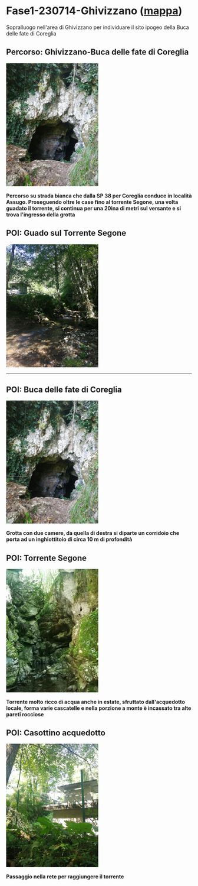 # Fase1-230714-Ghivizzano ([mappa](https://umap.openstreetmap.fr/it/map/fase1-230714-ghivizzano_1067181))
Sopralluogo nell'area di Ghivizzano per individuare il sito ipogeo della Buca delle fate di Coreglia
## Percorso: Ghivizzano-Buca delle fate di Coreglia
[<img src='/vignettes/KcT0Xxqh.jpg' width='250'/>](/vignettes/KcT0Xxqh.jpg) 

**Percorso su strada bianca che dalla SP 38 per Coreglia conduce in località Assugo. Proseguendo oltre le case fino al torrente Segone, una volta guadato il torrente, si continua per una 20ina di metri sul versante e si trova l'ingresso della grotta**
## POI: Guado sul Torrente Segone
[<img src='/vignettes/B6TPgYgk.jpg' width='250'/>](/vignettes/B6TPgYgk.jpg) 

****
## POI: Buca delle fate di Coreglia
[<img src='/vignettes/KcT0Xxqh.jpg' width='250'/>](/vignettes/KcT0Xxqh.jpg) 

**Grotta con due camere, da quella di destra si diparte un corridoio che porta ad un inghiottitoio di circa 10 m di profondità**
## POI: Torrente Segone
[<img src='/vignettes/Kvwc177M.jpg' width='250'/>](/vignettes/Kvwc177M.jpg) 

**Torrente molto ricco di acqua anche in estate, sfruttato dall'acquedotto locale, forma varie cascatelle e nella porzione a monte è incassato tra alte pareti rocciose**
## POI: Casottino acquedotto
[<img src='/vignettes/4dVV0NJ8.jpg' width='250'/>](/vignettes/4dVV0NJ8.jpg) 

**Passaggio nella rete per raggiungere il torrente**
